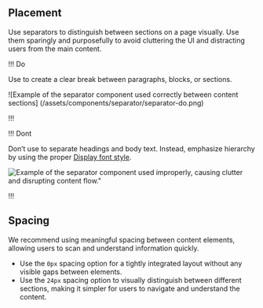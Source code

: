 
## Placement

Use separators to distinguish between sections on a page visually. Use them sparingly and purposefully to avoid cluttering the UI and distracting users from the main content.

!!! Do

Use to create a clear break between paragraphs, blocks, or sections.

![Example of the separator component used correctly between content sections] (/assets/components/separator/separator-do.png)

!!!

!!! Dont

Don’t use to separate headings and body text. Instead, emphasize hierarchy by using the proper [Display font style](https://helios.hashicorp.design/foundations/typography?tab=code#font-styles). 

![Example of the separator component used improperly, causing clutter and disrupting content flow."](/assets/components/separator/separator-dont.png)

!!!

## Spacing

We recommend using meaningful spacing between content elements, allowing users to scan and understand information quickly.

- Use the `0px` spacing option for a tightly integrated layout without any visible gaps between elements.
- Use the `24px` spacing option to visually distinguish between different sections, making it simpler for users to navigate and understand the content.
